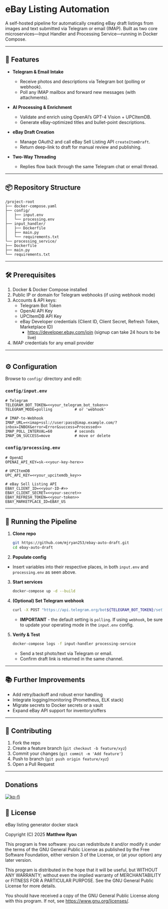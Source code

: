 # eBay Listing Automation

A self-hosted pipeline for automatically creating eBay draft listings from images and text submitted via Telegram or email (IMAP). Built as two core microservices—Input Handler and Processing Service—running in Docker Compose.

---

## 🚀 Features

- **Telegram & Email Intake**  
  - Receive photos and descriptions via Telegram bot (polling or webhook).  
  - Poll any IMAP mailbox and forward new messages (with attachments).  

- **AI Processing & Enrichment**  
  - Validate and enrich using OpenAI’s GPT-4 Vision + UPCItemDB.  
  - Generate eBay-optimized titles and bullet-point descriptions.  

- **eBay Draft Creation**  
  - Manage OAuth2 and call eBay Sell Listing API `createItemDraft`.  
  - Return deep-link to draft for manual review and publishing.  

- **Two-Way Threading**  
  - Replies flow back through the same Telegram chat or email thread.

---

## 📦 Repository Structure

```
/project-root
├── docker-compose.yaml
├── config/
│   ├── input.env
│   └── processing.env
├── input_handler/
│   ├── Dockerfile
│   ├── main.py
│   └── requirements.txt
└── processing_service/
├── Dockerfile
├── main.py
└── requirements.txt
```
---

## 🛠️ Prerequisites

1. Docker & Docker Compose installed  
2. Public IP or domain for Telegram webhooks (if using webhook mode)  
3. Accounts & API keys:  
   - Telegram Bot Token  
   - OpenAI API Key  
   - UPCItemDB API Key  
   - eBay Developer credentials (Client ID, Client Secret, Refresh Token, Marketplace ID)
     - https://developer.ebay.com/join (signup can take 24 hours to be live)
4. IMAP credentials for any email provider  

---

#
##  ⚙️ Configuration

Browse to `config/` directory and edit:

### `config/input.env`
```dotenv
# Telegram
TELEGRAM_BOT_TOKEN=<<your_telegram_bot_token>>
TELEGRAM_MODE=polling          # or 'webhook'

# IMAP-to-Webhook
IMAP_URL=<<imap+ssl://user:pass@imap.example.com/?inbox=INBOX&error=Error&success=Processed>>
IMAP_POLL_INTERVAL=60          # seconds
IMAP_ON_SUCCESS=move           # move or delete
````

### `config/processing.env`

```dotenv
# OpenAI
OPENAI_API_KEY=sk-<<your-key-here>>

# UPCItemDB
UPC_API_KEY=<<your_upcitemdb_key>>

# eBay Sell Listing API
EBAY_CLIENT_ID=<<your-ID-#>>
EBAY_CLIENT_SECRET=<<your-secret>>
EBAY_REFRESH_TOKEN=<<your-token>>
EBAY_MARKETPLACE_ID=EBAY_US
```

---

## 🐳 Running the Pipeline

1. **Clone repo**

   ```bash
   git https://github.com/mjryan253/ebay-auto-draft.git
   cd ebay-auto-draft
   ```

2. **Populate config**

 * Insert variables into their respective places, in both `input.env` and `processing.env` as seen above.

3. **Start services**

   ```bash
   docker-compose up -d --build
   ```

4. **(Optional) Set Telegram webhook**

   ```bash
   curl -X POST "https://api.telegram.org/bot${TELEGRAM_BOT_TOKEN}/setWebhook?url=https://your.domain/webhook/telegram"
   ```
   * **IMPORTANT** - the default setting is `polling`. If using `webhook`, be sure to update your operating mode in the `input.env` config.

5. **Verify & Test**

   ```bash
   docker-compose logs -f input-handler processing-service
   ```

   * Send a test photo/text via Telegram or email.
   * Confirm draft link is returned in the same channel.

---

## 📚 Further Improvements

* Add retry/backoff and robust error handling
* Integrate logging/monitoring (Prometheus, ELK stack)
* Migrate secrets to Docker secrets or a vault
* Expand eBay API support for inventory/offers

---

## 🤝 Contributing

1. Fork the repo
2. Create a feature branch (`git checkout -b feature/xyz`)
3. Commit your changes (`git commit -m 'Add feature'`)
4. Push to branch (`git push origin feature/xyz`)
5. Open a Pull Request

---

## Donations

[![ko-fi](https://ko-fi.com/img/githubbutton_sm.svg)](https://ko-fi.com/J3J11F9UA1)


## 📄 License

eBay listing generator docker stack

Copyright (C) 2025  **Matthew Ryan**

This program is free software: you can redistribute it and/or modify
it under the terms of the GNU General Public License as published by
the Free Software Foundation, either version 3 of the License, or
(at your option) any later version.

This program is distributed in the hope that it will be useful,
but WITHOUT ANY WARRANTY; without even the implied warranty of
MERCHANTABILITY or FITNESS FOR A PARTICULAR PURPOSE.  See the
GNU General Public License for more details.

You should have received a copy of the GNU General Public License
along with this program.  If not, see <https://www.gnu.org/licenses/>.

